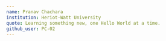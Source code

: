 ```yaml
---
name: Pranav Chachara
institution: Heriot-Watt University
quote: Learning something new, one Hello World at a time.
github_user: PC-02
---
```

